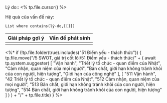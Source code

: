 Lý do:: <% tp.file.cursor() %>

Hệ quả của vấn đề này:
```dataview
List where contains(lý-do,[[]])
```

| Giải pháp gợi ý | Vấn đề phát sinh |
| --------------- | ---------------- |
|                 |                  |

<%* if (!tp.file.folder(true).includes("51 Điểm yếu - thách thức")) {
	tp.file.move("/5 SWOT, giá trị cốt lõi/51 Điểm yếu - thách thức/" + (
		await tp.system.suggester(
			[ "Vận hành", "Triết lý tổ chức - quan điểm của Nhật", "Cảm nhận, quan niệm của mọi người", "Bản chất, giới hạn không tránh khỏi của con người, hiện tượng", "Giới hạn của công nghệ" ], 
			[ "511 Vận hành", "42 Triết lý tổ chức - quan điểm của Nhật", "512 Cảm nhận, quan niệm của mọi người", "513 Bản chất, giới hạn không tránh khỏi của con người, hiện tượng", "514 Bản chất, giới hạn không tránh khỏi của con người, hiện tượng" ]
		)
	)  + "/" + tp.file.title)
} %>
